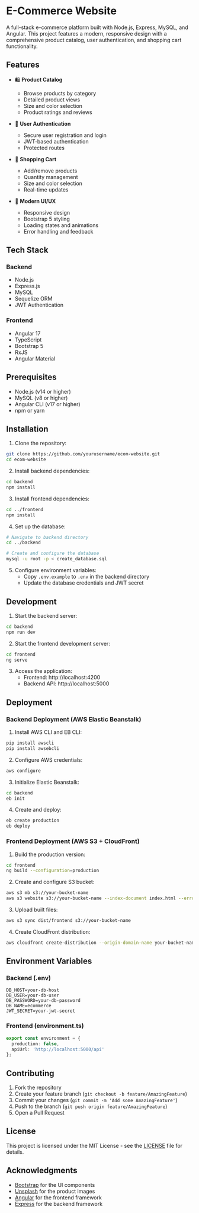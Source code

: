 # E-Commerce Website

A full-stack e-commerce platform built with Node.js, Express, MySQL, and Angular. This project features a modern, responsive design with a comprehensive product catalog, user authentication, and shopping cart functionality.

## Features

- 🛍️ **Product Catalog**
  - Browse products by category
  - Detailed product views
  - Size and color selection
  - Product ratings and reviews

- 👤 **User Authentication**
  - Secure user registration and login
  - JWT-based authentication
  - Protected routes

- 🛒 **Shopping Cart**
  - Add/remove products
  - Quantity management
  - Size and color selection
  - Real-time updates

- 🎨 **Modern UI/UX**
  - Responsive design
  - Bootstrap 5 styling
  - Loading states and animations
  - Error handling and feedback

## Tech Stack

### Backend
- Node.js
- Express.js
- MySQL
- Sequelize ORM
- JWT Authentication

### Frontend
- Angular 17
- TypeScript
- Bootstrap 5
- RxJS
- Angular Material

## Prerequisites

- Node.js (v14 or higher)
- MySQL (v8 or higher)
- Angular CLI (v17 or higher)
- npm or yarn

## Installation

1. Clone the repository:
```bash
git clone https://github.com/yourusername/ecom-website.git
cd ecom-website
```

2. Install backend dependencies:
```bash
cd backend
npm install
```

3. Install frontend dependencies:
```bash
cd ../frontend
npm install
```

4. Set up the database:
```bash
# Navigate to backend directory
cd ../backend

# Create and configure the database
mysql -u root -p < create_database.sql
```

5. Configure environment variables:
   - Copy `.env.example` to `.env` in the backend directory
   - Update the database credentials and JWT secret

## Development

1. Start the backend server:
```bash
cd backend
npm run dev
```

2. Start the frontend development server:
```bash
cd frontend
ng serve
```

3. Access the application:
   - Frontend: http://localhost:4200
   - Backend API: http://localhost:5000

## Deployment

### Backend Deployment (AWS Elastic Beanstalk)

1. Install AWS CLI and EB CLI:
```bash
pip install awscli
pip install awsebcli
```

2. Configure AWS credentials:
```bash
aws configure
```

3. Initialize Elastic Beanstalk:
```bash
cd backend
eb init
```

4. Create and deploy:
```bash
eb create production
eb deploy
```

### Frontend Deployment (AWS S3 + CloudFront)

1. Build the production version:
```bash
cd frontend
ng build --configuration=production
```

2. Create and configure S3 bucket:
```bash
aws s3 mb s3://your-bucket-name
aws s3 website s3://your-bucket-name --index-document index.html --error-document index.html
```

3. Upload built files:
```bash
aws s3 sync dist/frontend s3://your-bucket-name
```

4. Create CloudFront distribution:
```bash
aws cloudfront create-distribution --origin-domain-name your-bucket-name.s3.amazonaws.com --default-root-object index.html --enabled
```

## Environment Variables

### Backend (.env)
```
DB_HOST=your-db-host
DB_USER=your-db-user
DB_PASSWORD=your-db-password
DB_NAME=ecommerce
JWT_SECRET=your-jwt-secret
```

### Frontend (environment.ts)
```typescript
export const environment = {
  production: false,
  apiUrl: 'http://localhost:5000/api'
};
```

## Contributing

1. Fork the repository
2. Create your feature branch (`git checkout -b feature/AmazingFeature`)
3. Commit your changes (`git commit -m 'Add some AmazingFeature'`)
4. Push to the branch (`git push origin feature/AmazingFeature`)
5. Open a Pull Request

## License

This project is licensed under the MIT License - see the [LICENSE](LICENSE) file for details.

## Acknowledgments

- [Bootstrap](https://getbootstrap.com/) for the UI components
- [Unsplash](https://unsplash.com/) for the product images
- [Angular](https://angular.io/) for the frontend framework
- [Express](https://expressjs.com/) for the backend framework 